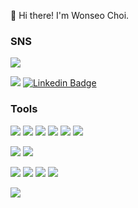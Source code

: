
👋 Hi there! I'm Wonseo Choi.

### SNS

<a href="https://wonseo-c.github.io/" target="_blank"><img src="https://img.shields.io/badge/About me in my Blog 😃-181717?style=for-the-badge&logo=GitHub&logoColor=white"/></a> 

<a href="https://velog.io/@wonseo_c" target="_blank"><img src="https://img.shields.io/badge/Velog-20C997?style=flat-square&logo=Velog&logoColor=white"></a>
[![Linkedin Badge](https://img.shields.io/badge/-LinkedIn-blue?style=flat-square&logo=Linkedin&logoColor=white&link=https://www.linkedin.com/in/wonseo-choi-119799233/)](https://www.linkedin.com/in/wonseo-choi-119799233/)

### Tools

<img src="https://img.shields.io/badge/Java-007396?style=flat-square&logo=Java&logoColor=white"/> <img src="https://img.shields.io/badge/Kotlin-7F52FF?style=flat-square&logo=Kotlin&logoColor=white"/> <img src="https://img.shields.io/badge/C++-00599C?style=flat-square&logo=cplusplus&logoColor=white"/> <img src="https://img.shields.io/badge/TypeScript-3178C6?style=flat-square&logo=TypeScript&logoColor=white"/> <img src="https://img.shields.io/badge/Python-3776AB?style=flat-square&logo=Python&logoColor=white"/> <img src="https://img.shields.io/badge/Swift-F05138?style=flat-square&logo=Swift&logoColor=white"/> 

<img src="https://img.shields.io/badge/AssemblyScript-007AAC?style=flat-square&logo=AssemblyScript&logoColor=white"/> <img src="https://img.shields.io/badge/MATLAB-007396?style=flat-square&logo=MATLAB&logoColor=white"/> 

 <img src="https://img.shields.io/badge/Pytorch-EE4C2C?style=flat-square&logo=Pytorch&logoColor=white"/> <img src="https://img.shields.io/badge/TensorFlow-FF6F00?style=flat-square&logo=TensorFlow&logoColor=white"/> <img src="https://img.shields.io/badge/Keras-D00000?style=flat-square&logo=Keras&logoColor=white"/> <img src="https://img.shields.io/badge/Git-F05032?style=flat-square&logo=Git&logoColor=white"/>

<img src="https://img.shields.io/badge/Apple-000000?style=flat-square&logo=Apple&logoColor=white"/>
